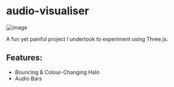 # audio-visualiser
![image](https://github.com/0necloud/audio-visualiser/assets/60743000/39daa03d-34a4-45d2-a6a9-552a3ef3372b)

A fun yet painful project I undertook to experiment using Three.js.

## Features:
- Bouncing & Colour-Changing Halo
- Audio Bars
